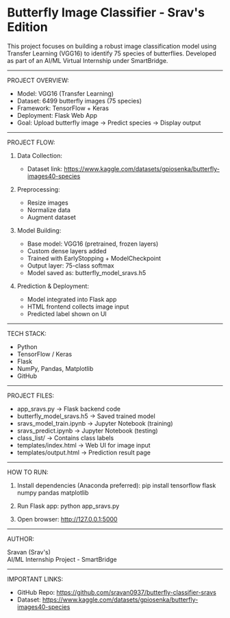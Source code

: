 # Butterfly Image Classifier - Srav's Edition

This project focuses on building a robust image classification model using Transfer Learning (VGG16) to identify 75 species of butterflies. Developed as part of an AI/ML Virtual Internship under SmartBridge.

------------------------------------------------------------

PROJECT OVERVIEW:

- Model: VGG16 (Transfer Learning)
- Dataset: 6499 butterfly images (75 species)
- Framework: TensorFlow + Keras
- Deployment: Flask Web App
- Goal: Upload butterfly image → Predict species → Display output

------------------------------------------------------------

PROJECT FLOW:

1. Data Collection:
   - Dataset link: https://www.kaggle.com/datasets/gpiosenka/butterfly-images40-species

2. Preprocessing:
   - Resize images
   - Normalize data
   - Augment dataset

3. Model Building:
   - Base model: VGG16 (pretrained, frozen layers)
   - Custom dense layers added
   - Trained with EarlyStopping + ModelCheckpoint
   - Output layer: 75-class softmax
   - Model saved as: butterfly_model_sravs.h5

4. Prediction & Deployment:
   - Model integrated into Flask app
   - HTML frontend collects image input
   - Predicted label shown on UI

------------------------------------------------------------

TECH STACK:

- Python
- TensorFlow / Keras
- Flask
- NumPy, Pandas, Matplotlib
- GitHub

------------------------------------------------------------

PROJECT FILES:

- app_sravs.py              → Flask backend code
- butterfly_model_sravs.h5  → Saved trained model
- sravs_model_train.ipynb   → Jupyter Notebook (training)
- sravs_predict.ipynb       → Jupyter Notebook (testing)
- class_list/               → Contains class labels
- templates/index.html      → Web UI for image input
- templates/output.html     → Prediction result page

------------------------------------------------------------

HOW TO RUN:

1. Install dependencies (Anaconda preferred):
   pip install tensorflow flask numpy pandas matplotlib

2. Run Flask app:
   python app_sravs.py

3. Open browser:
   http://127.0.0.1:5000

------------------------------------------------------------

AUTHOR:

Sravan (Srav's)  
AI/ML Internship Project - SmartBridge

------------------------------------------------------------

IMPORTANT LINKS:

- GitHub Repo: https://github.com/sravan0937/butterfly-classifier-sravs
- Dataset: https://www.kaggle.com/datasets/gpiosenka/butterfly-images40-species

